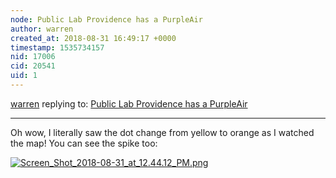 ```yaml
---
node: Public Lab Providence has a PurpleAir
author: warren
created_at: 2018-08-31 16:49:17 +0000
timestamp: 1535734157
nid: 17006
cid: 20541
uid: 1
---
```




[warren](../profile/warren) replying to: [Public Lab Providence has a PurpleAir](../notes/jiteovien/08-28-2018/public-lab-providence-has-a-purpleair)

----
Oh wow, I literally saw the dot change from yellow to orange as I watched the map! You can see the spike too:


[![Screen_Shot_2018-08-31_at_12.44.12_PM.png](/i/26411)](/i/26411)

